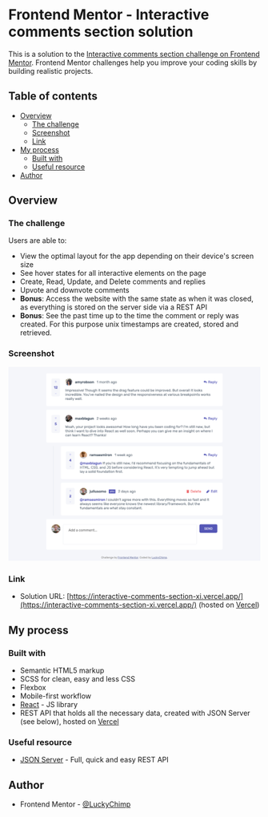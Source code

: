 # Frontend Mentor - Interactive comments section solution

This is a solution to the [Interactive comments section challenge on Frontend Mentor](https://www.frontendmentor.io/challenges/interactive-comments-section-iG1RugEG9). Frontend Mentor challenges help you improve your coding skills by building realistic projects. 

## Table of contents

- [Overview](#overview)
  - [The challenge](#the-challenge)
  - [Screenshot](#screenshot)
  - [Link](#link)
- [My process](#my-process)
  - [Built with](#built-with)
  - [Useful resource](#useful-resource)
- [Author](#author)

## Overview

### The challenge

Users are able to:

- View the optimal layout for the app depending on their device's screen size
- See hover states for all interactive elements on the page
- Create, Read, Update, and Delete comments and replies
- Upvote and downvote comments
- **Bonus**: Access the website with the same state as when it was closed, as everything is stored on the server side via a REST API
- **Bonus**: See the past time up to the time the comment or reply was created. For this purpose unix timestamps are created, stored and retrieved.

### Screenshot

![](./screenshot.png)

### Link

- Solution URL: [https://interactive-comments-section-xi.vercel.app/](https://interactive-comments-section-xi.vercel.app/) (hosted on [Vercel](https://vercel.com/))

## My process

### Built with

- Semantic HTML5 markup
- SCSS for clean, easy and less CSS
- Flexbox
- Mobile-first workflow
- [React](https://reactjs.org/) - JS library
- REST API that holds all the necessary data, created with JSON Server (see below), hosted on [Vercel](https://vercel.com/)

### Useful resource

- [JSON Server](https://github.com/typicode/json-server) - Full, quick and easy REST API

## Author

- Frontend Mentor - [@LuckyChimp](https://www.frontendmentor.io/profile/LuckyChimp)
